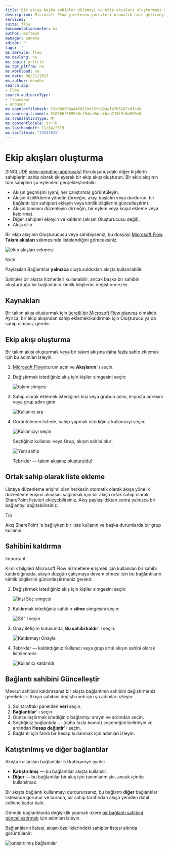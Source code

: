 ```yaml
---
title: Bir akışa başka sahipler eklemeyi ve ekip akışları oluşturmayı öğrenin | Microsoft Docs
description: Microsoft Flow yinelenen görevleri otomatik hale getirmeyi kolaylaştırır. Kullanıcıları veya grupları sahip olarak ekleyebilir ve akışları tasarlamak ve yönetmek için bunlarla işbirliği yapabilirsiniz.
services: ''
suite: flow
documentationcenter: na
author: msftman
manager: anneta
editor: ''
tags: ''
ms.service: flow
ms.devlang: na
ms.topic: article
ms.tgt_pltfrm: na
ms.workload: na
ms.date: 04/21/2017
ms.author: deonhe
search.app:
- Flow
search.audienceType:
- flowmaker
- enduser
ms.openlocfilehash: f2a986568a44f8329e55fc62aef4705207cdfc49
ms.sourcegitcommit: 510706f5699b6cf9dda9dcafbed715f9f6d559e8
ms.translationtype: MT
ms.contentlocale: tr-TR
ms.lasthandoff: 11/04/2019
ms.locfileid: "73547615"
---
```

# <a name="create-team-flows"></a>Ekip akışları oluşturma
[!INCLUDE [view-pending-approvals](includes/cc-rebrand.md)]
Kuruluşunuzdaki diğer kişilerin sahiplerini sahip olarak ekleyerek bir ekip akışı oluşturun. Bir ekip akışının tüm sahipleri şu eylemleri gerçekleştirebilir:

* Akışın geçmişini (yani, her çalıştırma) görüntüleyin.
* Akışın özelliklerini yönetin (örneğin, akışı başlatın veya durdurun, bir bağlantı için sahipleri ekleyin veya kimlik bilgilerini güncelleştirin).
* Akışın tanımını düzenleyin (örneğin, bir eylem veya koşul ekleme veya kaldırma).
* Diğer sahipleri ekleyin ve kaldırın (akışın Oluşturucusu değil).
* Akışı silin.

Bir ekip akışının Oluşturucusu veya sahibiyseniz, bu dosyayı [Microsoft Flow](https://flow.microsoft.com) **Takım akışları** sekmesinde listelendiğini göreceksiniz.

![ekip akışları sekmesi](./media/create-team-flows/addowner5.png)

> [!NOTE]
> Paylaşılan Bağlantılar **yalnızca** oluşturuldukları akışta kullanılabilir.
> 
> 

Sahipler bir akışta hizmetleri kullanabilir, ancak başka bir sahibin oluşturduğu bir bağlantının kimlik bilgilerini değiştiremezler.

## <a name="prerequisites"></a>Kaynakları
Bir takım akışı oluşturmak için [ücretli bir Microsoft Flow planınız](https://flow.microsoft.com/pricing/) olmalıdır. Ayrıca, bir ekip akışından sahip eklemek/kaldırmak için Oluşturucu ya da sahip olmanız gerekir.

## <a name="create-a-team-flow"></a>Ekip akışı oluşturma
Bir takım akışı oluşturmak veya bir takım akışına daha fazla sahip eklemek için bu adımları izleyin.

1. [Microsoft Flow](https://flow.microsoft.com)oturum açın ve **Akışlarım**' ı seçin.
2. Değiştirmek istediğiniz akış için kişiler simgesini seçin:
   
    ![takım simgesi](./media/create-team-flows/addowner1.png)
3. Sahip olarak eklemek istediğiniz kişi veya grubun adını, e-posta adresini veya grup adını girin:
   
    ![Kullanıcı ara](./media/create-team-flows/addowner2.png)
4. Görüntülenen listede, sahip yapmak istediğiniz kullanıcıyı seçin:
   
    ![Kullanıcıyı seçin](./media/create-team-flows/addowner3.png)
   
     Seçtiğiniz kullanıcı veya Grup, akışın sahibi olur:
   
    ![Yeni sahip](./media/create-team-flows/addowner4.png)
   
     Tebrikler &mdash; takım akışınız oluşturuldu!

## <a name="add-a-list-as-a-co-owner"></a>Ortak sahip olarak liste ekleme

Listeye düzenleme erişimi olan herkesin otomatik olarak akışa yönelik düzenleme erişimi almasını sağlamak için bir akışa ortak sahip olarak SharePoint listeleri ekleyebilirsiniz. Akış paylaşıldıktan sonra yalnızca bir bağlantıyı dağıtabilirsiniz.

> [!TIP]
> Akış SharePoint 'e bağlıyken bir liste kullanın ve başka durumlarda bir grup kullanın.
>

## <a name="remove-an-owner"></a>Sahibini kaldırma

> [!IMPORTANT]
> Kimlik bilgileri Microsoft Flow hizmetlere erişmek için kullanılan bir sahibi kaldırdığınızda, akışın düzgün çalışmaya devam etmesi için bu bağlantıların kimlik bilgilerini güncelleştirmeniz gerekir.
> 
> 

1. Değiştirmek istediğiniz akış için kişiler simgesini seçin:
   
    ![kişi Seç simgesi](./media/create-team-flows/removeowner1.png)
2. Kaldırmak istediğiniz sahibin **silme** simgesini seçin:
   
    ![Sil ' i seçin](./media/create-team-flows/removeowner2.png)
3. Onay iletişim kutusunda, **Bu sahibi kaldır**' ı seçin:
   
    ![Kaldırmayı Onayla](./media/create-team-flows/removeowner3.png)
4. Tebrikler &mdash; kaldırdığınız Kullanıcı veya grup artık akışın sahibi olarak listelenmez:
   
    ![Kullanıcı kaldırıldı](./media/create-team-flows/removeowner4.png)


## <a name="update-connection-owner"></a>Bağlantı sahibini Güncelleştir

Mevcut sahibini kaldırırsanız bir akışta bağlantının sahibini değiştirmeniz gerekebilir. Akışın sahibini değiştirmek için şu adımları izleyin:

1. Sol taraftaki panelden **veri** seçin.
1. **Bağlantılar**' ı seçin.
1. Güncelleştirmek istediğiniz bağlantıyı arayın ve ardından seçin.
1. Seçtiğiniz bağlantıda **...** (daha fazla komut) seçeneğini belirleyin ve ardından **Hesap değiştir**' i seçin.
1. Bağlantı için farklı bir hesap kullanmak için adımları izleyin.

## <a name="embedded-and-other-connections"></a>Katıştırılmış ve diğer bağlantılar

Akışta kullanılan bağlantılar iki kategoriye ayrılır:

* **Katıştırılmış** &mdash; bu bağlantılar akışta kullanılır.
* **Diğer** &mdash; bu bağlantılar bir akış için tanımlanmıştır, ancak içinde kullanılmaz.

Bir akışta bağlantı kullanmayı durdurursanız, bu bağlantı **diğer** bağlantılar listesinde görünür ve burada, bir sahip tarafından akışa yeniden dahil edilene kadar kalır.

Gömülü bağlantılarda değişiklik yapmak üzere [bir bağlantı sahibini güncelleştirmek](./create-team-flows.md#update-connection-owner) için adımları izleyin.

Bağlantıların listesi, akışın özelliklerindeki sahipler listesi altında görüntülenir:

![katıştırılmış bağlantılar](./media/create-team-flows/embeddedconnections.png)

